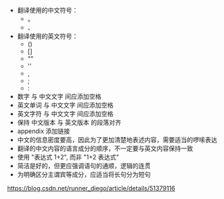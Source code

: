 + 翻译使用的中文符号：
  - 。
  - 、
+ 翻译使用的英文符号：
  - ()
  - []
  - ""
  - ''
  - ,
  - ;
  - :
+ 数字 与 中文文字 间应添加空格
+ 英文单词 与 中文文字 间应添加空格
+ 英文字符 与 中文文字 间应添加空格
+ 保持 中文版本 与 英文版本 的段落对齐
+ appendix 添加链接
+ 中文的信息密度要高，因此为了更加清楚地表述内容，需要适当的啰嗦表达
+ 翻译的中文内容的语言成分的顺序，不一定要与英文内容保持一致
+ 使用 "表达式 1+2", 而非 "1+2 表达式"
+ 简洁是好的，但更应强调语句的通顺，逻辑的连贯
+ 为明确区分主谓宾等成分，应适当将长句分为短句

https://blog.csdn.net/runner_diego/article/details/51379116